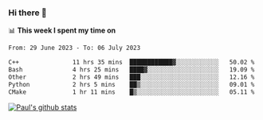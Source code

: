 ### Hi there 👋

📊 **This week I spent my time on**
<!--START_SECTION:waka-->

```txt
From: 29 June 2023 - To: 06 July 2023

C++               11 hrs 35 mins  ████████████▓░░░░░░░░░░░░   50.02 %
Bash              4 hrs 25 mins   ████▓░░░░░░░░░░░░░░░░░░░░   19.09 %
Other             2 hrs 49 mins   ███░░░░░░░░░░░░░░░░░░░░░░   12.16 %
Python            2 hrs 5 mins    ██▒░░░░░░░░░░░░░░░░░░░░░░   09.01 %
CMake             1 hr 11 mins    █▒░░░░░░░░░░░░░░░░░░░░░░░   05.11 %
```

<!--END_SECTION:waka-->


[![Paul's github stats](https://github-readme-stats.vercel.app/api?username=mickeyouyou&theme=dracula&show_icons=true)](https://github.com/anuraghazra/github-readme-stats)
